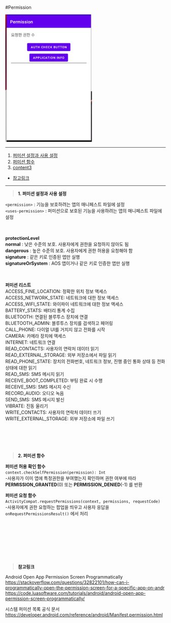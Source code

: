 #Permission

<img src="https://github.com/HYUNJUNEPARK/ImageRepository/blob/master/androidProgramming/permission.png" height="400"/>

---
1. <a href = "#content1">퍼미션 설정과 사용 설정</a></br>
2. <a href = "#content2">퍼미션 함수</a></br>
3. <a href = "#content3">content3</a></br>
* <a href = "#ref">참고링크</a>
---
><a id = "content1">**1. 퍼미션 설정과 사용 설정**</a></br>

`<permission>` : 기능을 보호하려는 앱의 매니페스트 파일에 설정</br>
`<uses-permission>` : 퍼미션으로 보호된 기능을 사용하려는 앱의 매니페스트 파일에 설정</br>

<br></br>
**protectionLevel**</br>
**normal** : 낮은 수준의 보호. 사용자에게 권한을 요청하지 않아도 됨</br>
**dangerous** : 높은 수준의 보호. 사용자에게 권한 허용을 요청해야 함</br>
**signature** : 같은 키로 인증된 앱만 실행</br>
**signatureOrSystem** : AOS 앱이거나 같은 키로 인증한 앱만 실행</br>

<br></br>
**퍼미션 리스트**</br>
ACCESS_FINE_LOCATION: 정확한 위치 정보 액세스</br>
ACCESS_NETWORK_STATE: 네트워크에 대한 정보 액세스</br>
ACCESS_WIFI_STATE: 와이파이 네트워크에 대한 정보 액세스</br>
BATTERY_STATS: 배터리 통계 수집</br>
BLUETOOTH: 연결된 블루투스 장치에 연결</br>
BLUETOOTH_ADMIN: 블루투스 장치를 검색하고 페어링</br>
CALL_PHONE: 다이얼 UI를 거치지 않고 전화를 시작</br>
CAMERA: 카메라 장치에 액세스</br>
INTERNET: 네트워크 연결</br>
READ_CONTACTS: 사용자의 연락처 데이터 읽기</br>
READ_EXTERNAL_STORAGE: 외부 저장소에서 파일 읽기</br>
READ_PHONE_STATE: 장치의 전화번호, 네트워크 정보, 진행 중인 통화 상태 등 전화 상태에 대한 읽기</br>
READ_SMS: SMS 메시지 읽기</br>
RECEIVE_BOOT_COMPLETED: 부팅 완료 시 수행</br>
RECEIVE_SMS: SMS 메시지 수신</br>
RECORD_AUDIO: 오디오 녹음</br>
SEND_SMS: SMS 메시지 발신</br>
VIBRATE: 진동 울리기</br>
WRITE_CONTACTS: 사용자의 연락처 데이터 쓰기</br>
WRITE_EXTERNAL_STORAGE: 외부 저장소에 파일 쓰기</br>

<br></br>
<br></br>

><a id = "content2">**2. 퍼미션 함수**</a></br>

**퍼미션 허용 확인 함수**</br>
`context.checkSelfPermission(permission): Int`</br>
-사용자가 이미 앱에 특정권한을 부여했는지 확인하며 권한 여부에 따라 **PERMISSION_GRANTED**(0) 또는 **PERMISSION_DENIED**(-1) 를 반환</br>

**퍼미션 요청 함수**</br>
`ActivityCompat.requestPermissions(context, permissions, requestCode)`</br>
-사용자에게 권한 요청하는 팝업을 띄우고 사용자 응답을 `onRequestPermissionsResult()` 에서 처리</br>

<br></br>
<br></br>
---

><a id = "ref">**참고링크**</a></br>

Android Open App Permission Screen Programmatically</br>
https://stackoverflow.com/questions/32822101/how-can-i-programmatically-open-the-permission-screen-for-a-specific-app-on-andr</br>
https://code.luasoftware.com/tutorials/android/android-open-app-permission-screen-programmatically/</br>

시스템 퍼미션 목록 공식 문서</br>
https://developer.android.com/reference/android/Manifest.permission.html</br>

